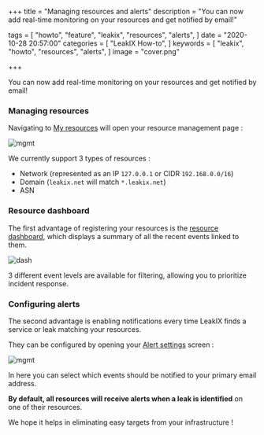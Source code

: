 +++
title = "Managing resources and alerts"
description = "You can now add real-time monitoring on your resources and get notified by email!"

tags = [
    "howto",
    "feature",
    "leakix",
    "resources",
    "alerts",
]
date = "2020-10-28 20:57:00"
categories = [
    "LeakIX How-to",
]
keywords = [
    "leakix",
    "howto",
    "resources",
    "alerts",
]
image = "cover.png"

+++

You can now add real-time monitoring on your resources and get notified by email!

<!--more-->

### Managing resources

Navigating to [My resources](https://leakix.net/settings/resource) will open your resource management page :

![mgmt](/leakix/v2/resources-list.png)

We currently support 3 types of resources :

- Network (represented as an IP `127.0.0.1` or CIDR `192.168.0.0/16`)
- Domain (`leakix.net` will match `*.leakix.net`)
- ASN

### Resource dashboard

The first advantage of registering your resources is the [resource dashboard](https://leakix.net/dashboard/resources),
which displays a summary of all the recent events linked to them.

![dash](/leakix/v2/resource-dash.png)

3 different event levels are available for filtering, allowing you to prioritize incident response. 

### Configuring alerts

The second advantage is enabling notifications every time LeakIX finds a service or leak matching your resources.
 
They can be configured by opening your [Alert settings](https://leakix.net/settings/alert) screen :

![mgmt](/leakix/v2/alert-settings.png)

In here you can select which events should be notified to your primary email address.

**By default, all resources will receive alerts when a leak is identified** on one of their resources.

We hope it helps in eliminating easy targets from your infrastructure !

[leakix]: <https://leakix.net/>
